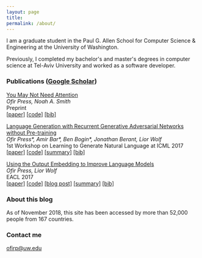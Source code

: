 ```yaml
---
layout: page
title: 
permalink: /about/
---
```


I am a graduate student in the Paul G. Allen School for Computer Science & Engineering at the University of Washington. 

Previously, I completed my bachelor's and master's degrees in computer science at Tel-Aviv University and worked as a software developer. 

### Publications ([Google Scholar](https://scholar.google.com/citations?user=LeHa8psAAAAJ))

[You May Not Need Attention](https://arxiv.org/abs/1810.13409)  <br>
_Ofir Press, Noah A. Smith_  <br>
Preprint <br>
[[paper]](https://arxiv.org/abs/1810.13409)  [[code]](https://github.com/ofirpress/YouMayNotNeedAttention) [[bib]](https://github.com/ofirpress/YouMayNotNeedAttention#reference) <br>



[Language Generation with Recurrent Generative Adversarial Networks without Pre-training](https://arxiv.org/abs/1706.01399)  <br>
_Ofir Press\*, Amir Bar\*, Ben Bogin\*, Jonathan Berant, Lior Wolf_  <br>
1st Workshop on Learning to Generate Natural Language at ICML 2017 <br>
[[paper]](https://arxiv.org/abs/1706.01399)  [[code]](https://github.com/amirbar/rnn.wgan) [[summary]](http://www.shortscience.org/paper?bibtexKey=journals/corr/PressBBBW17#ofirpress) [[bib]](https://dblp.org/rec/bibtex/journals/corr/PressBBBW17) <br> 

[Using the Output Embedding to Improve Language Models](http://aclweb.org/anthology/E/E17/E17-2025.pdf) <br>
_Ofir Press, Lior Wolf_ <br>
EACL 2017 <br>
[[paper]](http://aclweb.org/anthology/E/E17/E17-2025.pdf)  [[code]](https://github.com/ofirpress/UsingTheOutputEmbedding) [[blog post]](http://ofir.io/Neural-Language-Modeling-From-Scratch/) [[summary]](http://www.shortscience.org/paper?bibtexKey=10.18653/v1/e17-2025#ofirpress) [[bib]](http://aclweb.org/anthology/E/E17/E17-2025.bib) <br> 




### About this blog

As of November 2018, this site has been accessed by more than 52,000 people from 167 countries.


### Contact me

[ofirp@uw.edu](mailto:ofirp@uw.edu)
